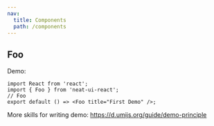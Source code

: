 ```yaml
---
nav:
  title: Components
  path: /components
---
```


## Foo

Demo:

```tsx
import React from 'react';
import { Foo } from 'neat-ui-react';
// Foo
export default () => <Foo title="First Demo" />;
```

More skills for writing demo: https://d.umijs.org/guide/demo-principle
